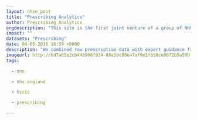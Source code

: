 ```yaml
---
layout: nhse_post
title: "Prescribing Analytics"
author: Prescribing Analytics
orgdescription: "This site is the first joint venture of a group of NHS doctors, academics, and London tech start-ups, individually listed below, who met at NHS Hack Day. We love open data, technology, and the NHS, and we think that bringing all of these together in the right way could be amazing. Email us at info@prescribinganalytics.com if you’d like to talk."
impact: ""
datasets: "Prescribing"
date: 04-05-2016 16:59 +0000
description: "We combined raw prescription data with expert guidance from qualified doctors and medical researchers, cross-checked against NICE guidelines and other best practice, to develop reasonable assumptions about where prescribing choices may be driving excess spending. We investigated statins as the first area to look at, since the guidance is generally straightforward in that area and well-documented: in almost all cases, generic simvastatin is the recommended best-value option, and is enormously chea"
imageurl: http://bd7a65e2cb448908f934-86a50c88e47af9e1fb58ce0672b5a500.r32.cf3.rackcdn.com/uploads/assets/legacy/PA-screenshot-500wide.jpg
tags:

  - ons

  - nhs england

  - hscic

  - prescribing

---
```

